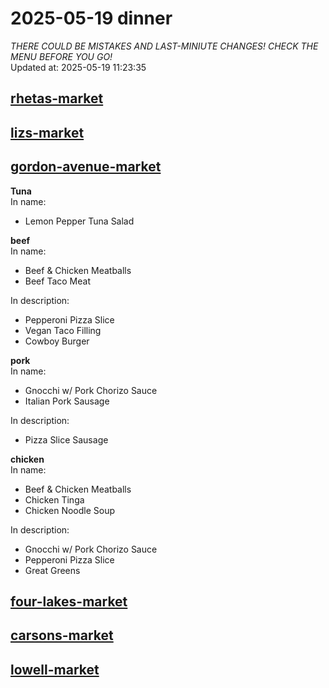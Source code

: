 # 2025-05-19 dinner  
*THERE COULD BE MISTAKES AND LAST-MINIUTE CHANGES! CHECK THE MENU BEFORE YOU GO!*  
Updated at: 2025-05-19 11:23:35  
## [rhetas-market](https://wisc-housingdining.nutrislice.com/menu/rhetas-market/dinner/2025-05-19)  
## [lizs-market](https://wisc-housingdining.nutrislice.com/menu/lizs-market/dinner/2025-05-19)  
## [gordon-avenue-market](https://wisc-housingdining.nutrislice.com/menu/gordon-avenue-market/dinner/2025-05-19)  
**Tuna**  
In name:   
 - Lemon Pepper Tuna Salad  
  
**beef**  
In name:   
 - Beef & Chicken Meatballs  
 - Beef Taco Meat  
  
In description:   
 - Pepperoni Pizza Slice  
 - Vegan Taco Filling  
 - Cowboy Burger  
  
**pork**  
In name:   
 - Gnocchi w/ Pork Chorizo Sauce  
 - Italian Pork Sausage  
  
In description:   
 - Pizza Slice Sausage  
  
**chicken**  
In name:   
 - Beef & Chicken Meatballs  
 - Chicken Tinga  
 - Chicken Noodle Soup  
  
In description:   
 - Gnocchi w/ Pork Chorizo Sauce  
 - Pepperoni Pizza Slice  
 - Great Greens  
  
## [four-lakes-market](https://wisc-housingdining.nutrislice.com/menu/four-lakes-market/dinner/2025-05-19)  
## [carsons-market](https://wisc-housingdining.nutrislice.com/menu/carsons-market/dinner/2025-05-19)  
## [lowell-market](https://wisc-housingdining.nutrislice.com/menu/lowell-market/dinner/2025-05-19)  
  
